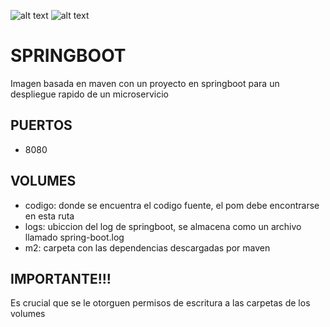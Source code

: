 ![alt text](https://sdtimes.com/wp-content/uploads/2018/03/spring-boot-490x257.png)
![alt text](https://upload.wikimedia.org/wikipedia/commons/thumb/0/0b/Maven_logo.svg/512px-Maven_logo.svg.png)

# SPRINGBOOT

Imagen basada en maven con un proyecto en springboot para un despliegue rapido de un microservicio 


## PUERTOS
	
*   8080


## VOLUMES


*  codigo: donde se encuentra el codigo fuente, el pom debe encontrarse en esta ruta
*	logs: ubiccion del log de springboot, se almacena como un archivo llamado spring-boot.log
*	m2: carpeta con las dependencias descargadas por maven

## IMPORTANTE!!!

Es crucial que se le otorguen permisos de escritura a las carpetas de los volumes	
